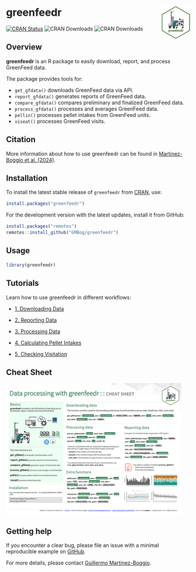 
<!-- README.md is generated from README.Rmd. Please edit that file -->

# greenfeedr <img src="man/figures/GFSticker.png" align="right" width="15.2%"/>

<!-- badges: start -->

[![CRAN
Status](https://www.r-pkg.org/badges/version/greenfeedr)](https://CRAN.R-project.org/package=greenfeedr)
![CRAN
Downloads](https://cranlogs.r-pkg.org/badges/grand-total/greenfeedr)
![CRAN
Downloads](https://cranlogs.r-pkg.org/badges/last-month/greenfeedr)
<!-- badges: end -->

## Overview

**greenfeedr** is an R package to easily download, report, and process
GreenFeed data.

The package provides tools for:

- `get_gfdata()` downloads GreenFeed data via API.
- `report_gfdata()` generates reports of GreenFeed data.
- `compare_gfdata()` compares preliminary and finalized GreenFeed data.
- `process_gfdata()` processes and averages GreenFeed data.
- `pellin()` processes pellet intakes from GreenFeed units.
- `viseat()` processes GreenFeed visits.

## Citation

More information about how to use greenfeedr can be found in
[Martinez-Boggio et al. (2024)](https://doi.org/10.3168/jdsc.2024-0662).

## Installation

To install the latest stable release of `greenfeedr` from
[CRAN](https://CRAN.R-project.org/package=greenfeedr), use:

``` r
install.packages("greenfeedr")
```

For the development version with the latest updates, install it from
GitHub:

``` r
install.packages("remotes")
remotes::install_github("GMBog/greenfeedr")
```

## Usage

``` r
library(greenfeedr)
```

## Tutorials

Learn how to use greenfeedr in different workflows:

- [1. Downloading
  Data](https://github.com/GMBog/greenfeedr/tree/main/inst/md/DownloadData.md)

- [2. Reporting
  Data](https://github.com/GMBog/greenfeedr/tree/main/inst/md/ReportData.md)

- [3. Processing
  Data](https://github.com/GMBog/greenfeedr/tree/main/inst/md/ProcessData.md)

- [4. Calculating Pellet
  Intakes](https://github.com/GMBog/greenfeedr/tree/main/inst/md/PelletIntakes.md)

- [5. Checking
  Visitation](https://github.com/GMBog/greenfeedr/tree/main/inst/md/Visitation.md)

## Cheat Sheet

<a href="https://github.com/GMBog/greenfeedr/raw/main/man/figures/Cheatsheet.pdf"><img src="https://github.com/GMBog/greenfeedr/raw/main/man/figures/Cheatsheet.png" width="480" height="360"/></a>

## Getting help

If you encounter a clear bug, please file an issue with a minimal
reproducible example on [GitHub](https://github.com/GMBog/greenfeedr).

For more details, please contact [Guillermo
Martinez-Boggio](mailto:guillermo.martinezboggio@wisc.edu).
